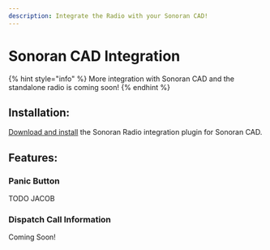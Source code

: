 ```yaml
---
description: Integrate the Radio with your Sonoran CAD!
---
```


# Sonoran CAD Integration

{% hint style="info" %}
More integration with Sonoran CAD and the standalone radio is coming soon!
{% endhint %}

## Installation:

[Download and install](https://info.sonorancad.com/integration-plugins/integration-plugins/available-plugins/sonoran-radio-sonrad) the Sonoran Radio integration plugin for Sonoran CAD.

## Features:

### Panic Button

TODO JACOB

### Dispatch Call Information

Coming Soon!
